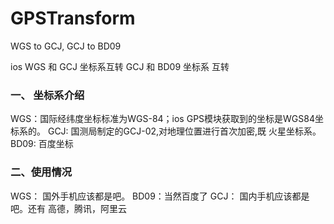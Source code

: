 # GPSTransform
WGS to GCJ, GCJ to BD09

ios WGS 和 GCJ 坐标系互转
  GCJ 和 BD09 坐标系 互转

### 一、 坐标系介绍
WGS：国际经纬度坐标标准为WGS-84；ios GPS模块获取到的坐标是WGS84坐标系的。
GCJ: 国测局制定的GCJ-02,对地理位置进行首次加密,既 火星坐标系。
BD09: 百度坐标


### 二、使用情况
WGS： 国外手机应该都是吧。
BD09：当然百度了
GCJ： 国内手机应该都是吧。还有 高德，腾讯，阿里云
